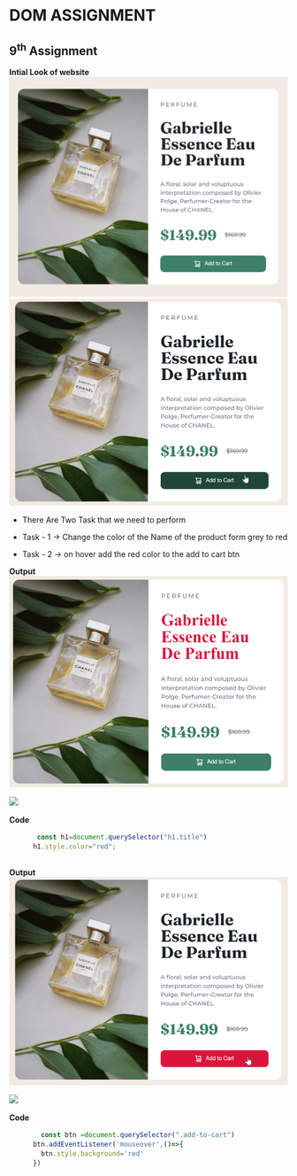  # DOM ASSIGNMENT #

 ## 9<sup>th</sup> Assignment ##
**Intial Look of website**
 ![](./ass9.1-before.png)
 ![](./ass9.2-before.png)



- There Are Two Task that we need to perform
 
- Task - 1 -> Change the color of the Name of the product form grey to red
- Task - 2 -> on hover add the red color to the add to cart btn  

**Output**
![img](./ass9.1-after.png)

![](https://img.shields.io/badge/-Task--1-brightgreen)

**Code**

``` javascript
       const h1=document.querySelector("h1.title")
      h1.style.color="red";
    
 ```

**Output**
![img](./ass9.2-after.png)

![](https://img.shields.io/badge/-Task--2-brightgreen)

**Code**

``` javascript
        const btn =document.querySelector(".add-to-cart")
      btn.addEventListener('mouseover',()=>{
        btn.style.background='red'
      })
      
    
 ```
